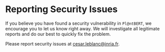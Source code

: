 # Reporting Security Issues

If you believe you have found a security vulnerability in `Pl@ntBERT`, we encourage you to let us know right away. We will investigate all legitimate reports and do our best to quickly fix the problem.

Please report security issues at cesar.leblanc@inria.fr.